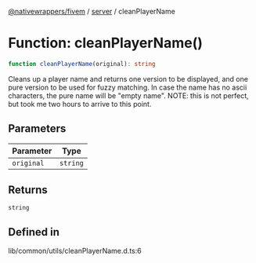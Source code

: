 [@nativewrappers/fivem](../../README.md) / [server](../README.md) / cleanPlayerName

# Function: cleanPlayerName()

```ts
function cleanPlayerName(original): string
```

Cleans up a player name and returns one version to be displayed, and one pure version to be used for fuzzy matching.
In case the name has no ascii characters, the pure name will be "empty name".
NOTE: this is not perfect, but took me two hours to arrive to this point.

## Parameters

| Parameter | Type |
| ------ | ------ |
| `original` | `string` |

## Returns

`string`

## Defined in

lib/common/utils/cleanPlayerName.d.ts:6
